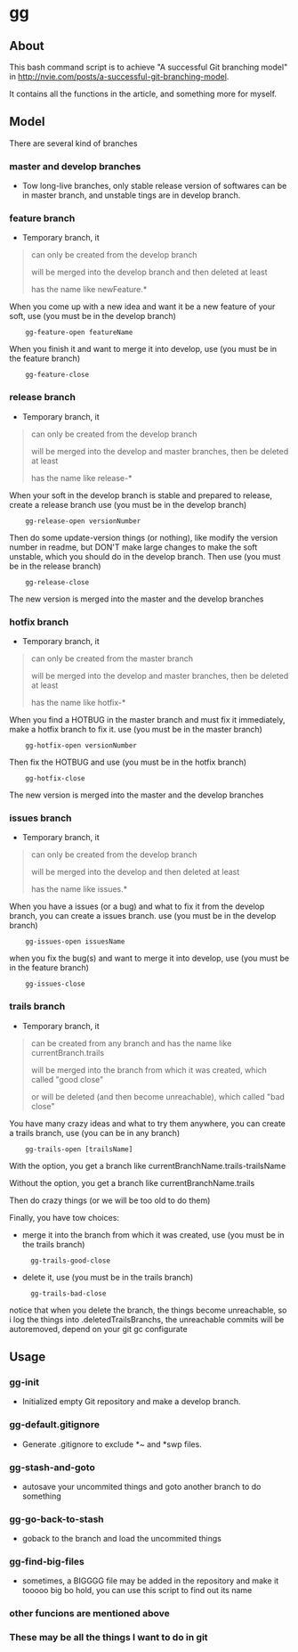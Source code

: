 gg
======================

About
-------

This bash command script is to achieve "A successful Git branching model" in http://nvie.com/posts/a-successful-git-branching-model.

It contains all the functions in the article, and something more for myself.

Model
--------

There are several kind of branches 

### master and develop branches
* Tow long-live branches, only stable release version of softwares can be in master branch, and unstable tings are in develop branch.

### feature branch 
* Temporary branch, it

> can only be created from the develop branch
> 
> will be merged into the develop branch and then deleted at least
> 
> has the name like newFeature.\*

When you come up with a new idea and want it be a new feature of your soft, use (you must be in the develop branch)

		gg-feature-open featureName
When you finish it and want to merge it into develop, use (you must be in the feature branch)

		gg-feature-close

### release branch
* Temporary branch, it

> can only be created from the develop branch
> 
> will be merged into the develop and master branches, then be deleted at least
> 
> has the name like release-\*

When your soft in the develop branch is stable and prepared to release, create a release branch use (you must be in the develop branch)

		gg-release-open versionNumber
Then do some update-version things (or nothing), like modify the version number in readme, but DON'T make large changes to make the soft unstable, which you should do in the develop branch.
Then use (you must be in the release branch)

		gg-release-close
The new version is merged into the master and the develop branches

### hotfix branch
* Temporary branch, it

> can only be created from the master branch
> 
> will be merged into the develop and master branches, then be deleted at least
> 
> has the name like hotfix-\*

When you find a HOTBUG in the master branch and must fix it immediately, make a hotfix branch to fix it. use (you must be in the master branch)

		gg-hotfix-open versionNumber
Then fix the HOTBUG and use (you must be in the hotfix branch)

		gg-hotfix-close
The new version is merged into the master and the develop branches

### issues branch
* Temporary branch, it

> can only be created from the develop branch
> 
> will be merged into the develop and then deleted at least
> 
> has the name like issues.\*

When you have a issues (or a bug) and what to fix it from the develop branch, you can create a issues branch. use (you must be in the develop branch)

		gg-issues-open issuesName
when you fix the bug(s) and want to merge it into develop, use (you must be in the feature branch)

		gg-issues-close

### trails branch
* Temporary branch, it

> can be created from any branch and has the name like currentBranch.trails
> 
> will be merged into the branch from which it was created, which called "good close"
> 
> or will be deleted (and then become unreachable), which called "bad close"

You have many crazy ideas and what to try them anywhere, you can create a trails branch, use (you can be in any branch)

		gg-trails-open [trailsName]

With the option, you get a branch like currentBranchName.trails-trailsName

Without the option, you get a branch like currentBranchName.trails

Then do crazy things (or we will be too old to do them)

Finally, you have tow choices:
* merge it into the branch from which it was created, use (you must be in the trails branch)

		gg-trails-good-close
* delete it, use (you must be in the trails branch)

		gg-trails-bad-close
notice that when you delete the branch, the things become unreachable, so i log the things into .deletedTrailsBranchs, the unreachable commits will be autoremoved, depend on your git gc configurate

Usage
-------

### gg-init
* Initialized empty Git repository and make a develop branch.

### gg-default.gitignore
* Generate .gitignore to exclude \*~ and \*swp files.

### gg-stash-and-goto
* autosave your uncommited things and goto another branch to do something

### gg-go-back-to-stash
* goback to the branch and load the uncommited things
 
### gg-find-big-files
* sometimes, a BIGGGG file may be added in the repository and make it tooooo big bo hold, you can use this script to find out its name

### other funcions are mentioned above
### These may be all the things I want to do in git 


